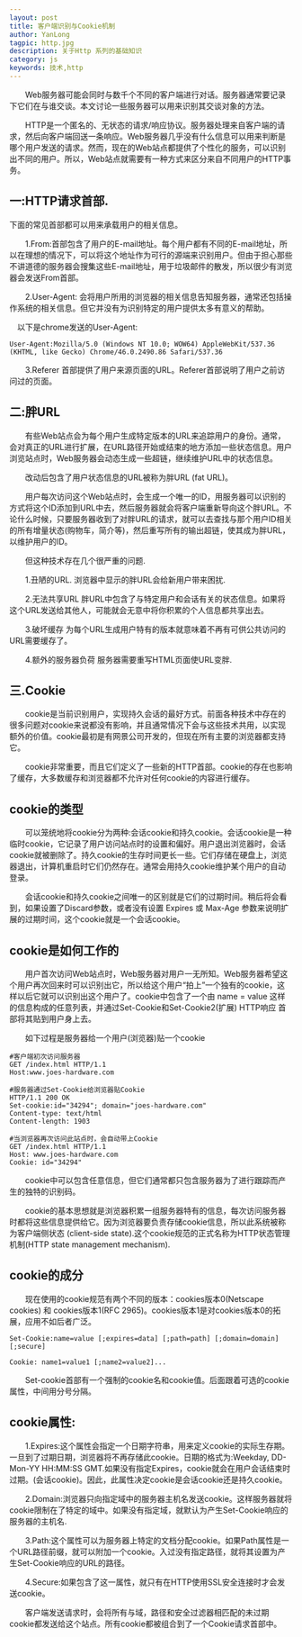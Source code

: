```yaml
---
layout: post
title: 客户端识别与Cookie机制
author: YanLong
tagpic: http.jpg
description: 关于Http 系列的基础知识
category: js
keywords: 技术,http
---
```



&emsp;&emsp;Web服务器可能会同时与数千个不同的客户端进行对话。服务器通常要记录下它们在与谁交谈。本文讨论一些服务器可以用来识别其交谈对象的方法。

&emsp;&emsp;HTTP是一个匿名的、无状态的请求/响应协议。服务器处理来自客户端的请求，然后向客户端回送一条响应。Web服务器几乎没有什么信息可以用来判断是哪个用户发送的请求。然而，现在的Web站点都提供了个性化的服务，可以识别出不同的用户。所以，Web站点就需要有一种方式来区分来自不同用户的HTTP事务。


一:HTTP请求首部.
-----------
下面的常见首部都可以用来承载用户的相关信息。

&emsp;&emsp;1.From:首部包含了用户的E-mail地址。每个用户都有不同的E-mail地址，所以在理想的情况下，可以将这个地址作为可行的源端来识别用户。但由于担心那些不讲道德的服务器会搜集这些E-mail地址，用于垃圾邮件的散发，所以很少有浏览器会发送From首部。

&emsp;&emsp;2.User-Agent: 会将用户所用的浏览器的相关信息告知服务器，通常还包括操作系统的相关信息。但它并没有为识别特定的用户提供太多有意义的帮助。

&emsp;以下是chrome发送的User-Agent:
	
	User-Agent:Mozilla/5.0 (Windows NT 10.0; WOW64) AppleWebKit/537.36 (KHTML, like Gecko) Chrome/46.0.2490.86 Safari/537.36

&emsp;&emsp;3.Referer 首部提供了用户来源页面的URL。Referer首部说明了用户之前访问过的页面。


二:胖URL
-------

&emsp;&emsp;有些Web站点会为每个用户生成特定版本的URL来追踪用户的身份。通常，会对真正的URL进行扩展，在URL路径开始或结束的地方添加一些状态信息。用户浏览站点时，Web服务器会动态生成一些超链，继续维护URL中的状态信息。

&emsp;&emsp;改动后包含了用户状态信息的URL被称为胖URL (fat URL)。

&emsp;&emsp;用户每次访问这个Web站点时，会生成一个唯一的ID，用服务器可以识别的方式将这个ID添加到URL中去，然后服务器就会将客户端重新导向这个胖URL。不论什么时候，只要服务器收到了对胖URL的请求，就可以去查找与那个用户ID相关的所有增量状态(购物车，简介等)，然后重写所有的输出超链，使其成为胖URL，以维护用户的ID。

&emsp;&emsp;但这种技术存在几个很严重的问题.


&emsp;&emsp;1.丑陋的URL.
浏览器中显示的胖URL会给新用户带来困扰.

&emsp;&emsp;2.无法共享URL
胖URL中包含了与特定用户和会话有关的状态信息。如果将这个URL发送给其他人，可能就会无意中将你积累的个人信息都共享出去。

&emsp;&emsp;3.破坏缓存
为每个URL生成用户特有的版本就意味着不再有可供公共访问的URL需要缓存了。

&emsp;&emsp;4.额外的服务器负荷
服务器需要重写HTML页面使URL变胖.

三.Cookie
------

&emsp;&emsp;cookie是当前识别用户，实现持久会话的最好方式。前面各种技术中存在的很多问题对cookie来说都没有影响，并且通常情况下会与这些技术共用，以实现额外的价值。cookie最初是有网景公司开发的，但现在所有主要的浏览器都支持它。

&emsp;&emsp;cookie非常重要，而且它们定义了一些新的HTTP首部。cookie的存在也影响了缓存，大多数缓存和浏览器都不允许对任何cookie的内容进行缓存。

cookie的类型
---------

&emsp;&emsp;可以笼统地将cookie分为两种:会话cookie和持久cookie。会话cookie是一种临时cookie，它记录了用户访问站点时的设置和偏好。用户退出浏览器时，会话cookie就被删除了。持久cookie的生存时间更长一些。它们存储在硬盘上，浏览器退出，计算机重启时它们仍然存在。通常会用持久cookie维护某个用户的自动登录。

&emsp;&emsp;会话cookie和持久cookie之间唯一的区别就是它们的过期时间。稍后将会看到，如果设置了Discard参数，或者没有设置 Expires 或 Max-Age 参数来说明扩展的过期时间，这个cookie就是一个会话cookie。

cookie是如何工作的
----------------

&emsp;&emsp;用户首次访问Web站点时，Web服务器对用户一无所知。Web服务器希望这个用户再次回来时可以识别出它，所以给这个用户“拍上”一个独有的cookie，这样以后它就可以识别出这个用户了。cookie中包含了一个由 name = value 这样的信息构成的任意列表，并通过Set-Cookie和Set-Cookie2(扩展) HTTP响应 首部将其贴到用户身上去。

&emsp;&emsp;如下过程是服务器给一个用户(浏览器)贴一个cookie
	
	#客户端初次访问服务器	
	GET /index.html HTTP/1.1
	Host:www.joes-hardware.com
	
	#服务器通过Set-Cookie给浏览器贴Cookie
	HTTP/1.1 200 OK
	Set-cookie:id="34294"; domain="joes-hardware.com"
	Content-type: text/html
	Content-length: 1903
	 
	#当浏览器再次访问此站点时，会自动带上Cookie
	GET /index.html HTTP/1.1
	Host: www.joes-hardware.com
	Cookie: id="34294"

&emsp;&emsp;cookie中可以包含任意信息，但它们通常都只包含服务器为了进行跟踪而产生的独特的识别码。

&emsp;&emsp;cookie的基本思想就是浏览器积累一组服务器特有的信息，每次访问服务器时都将这些信息提供给它。因为浏览器要负责存储cookie信息，所以此系统被称为客户端侧状态 (client-side state).这个cookie规范的正式名称为HTTP状态管理机制(HTTP state management mechanism).

cookie的成分
----------

&emsp;&emsp;现在使用的cookie规范有两个不同的版本：cookies版本0(Netscape cookies) 和 cookies版本1(RFC 2965)。cookies版本1是对cookies版本0的拓展，应用不如后者广泛。

	Set-Cookie:name=value [;expires=data] [;path=path] [;domain=domain] [;secure]
	
	Cookie: name1=value1 [;name2=value2]...


&emsp;&emsp;Set-cookie首部有一个强制的cookie名和cookie值。后面跟着可选的cookie属性，中间用分号分隔。

cookie属性:
-----------

&emsp;&emsp;1.Expires:这个属性会指定一个日期字符串，用来定义cookie的实际生存期。一旦到了过期日期，浏览器将不再存储此cookie。日期的格式为:Weekday, DD-Mon-YY HH:MM:SS GMT.如果没有指定Expires，cookie就会在用户会话结束时过期。(会话cookie)。因此，此属性决定cookie是会话cookie还是持久cookie。

&emsp;&emsp;2.Domain:浏览器只向指定域中的服务器主机名发送cookie。这样服务器就将cookie限制在了特定的域中。如果没有指定域，就默认为产生Set-Cookie响应的服务器的主机名.

&emsp;&emsp;3.Path:这个属性可以为服务器上特定的文档分配cookie。如果Path属性是一个URL路径前缀，就可以附加一个cookie。入过没有指定路径，就将其设置为产生Set-Cookie响应的URL的路径。

&emsp;&emsp;4.Secure:如果包含了这一属性，就只有在HTTP使用SSL安全连接时才会发送cookie。


&emsp;&emsp;客户端发送请求时，会将所有与域，路径和安全过滤器相匹配的未过期cookie都发送给这个站点。所有cookie都被组合到了一个Cookie请求首部中。